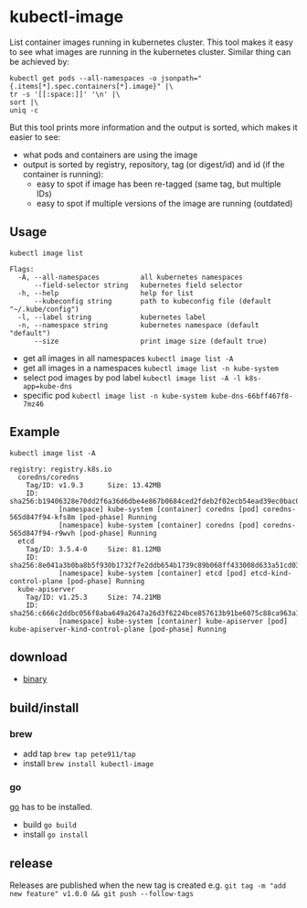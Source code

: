 # kubectl-image
List container images running in kubernetes cluster. This tool makes it easy to see what images are running in the
kubernetes cluster. Similar thing can be achieved by:

```
kubectl get pods --all-namespaces -o jsonpath="{.items[*].spec.containers[*].image}" |\
tr -s '[[:space:]]' '\n' |\
sort |\
uniq -c
```

But this tool prints more information and the output is sorted, which makes it easier to see:
- what pods and containers are using the image
- output is sorted by registry, repository, tag (or digest/id) and id (if the container is running):
  - easy to spot if image has been re-tagged (same tag, but multiple IDs)
  - easy to spot if multiple versions of the image are running (outdated)

## Usage

```
kubectl image list

Flags:
  -A, --all-namespaces          all kubernetes namespaces
      --field-selector string   kubernetes field selector
  -h, --help                    help for list
      --kubeconfig string       path to kubeconfig file (default "~/.kube/config")
  -l, --label string            kubernetes label
  -n, --namespace string        kubernetes namespace (default "default")
      --size                    print image size (default true)
```

- get all images in all namespaces `kubectl image list -A`
- get all images in a namespaces `kubectl image list -n kube-system`
- select pod images by pod label `kubectl image list -A -l k8s-app=kube-dns`
- specific pod `kubectl image list -n kube-system kube-dns-66bff467f8-7mz46`

## Example

```
kubectl image list -A

registry: registry.k8s.io
  coredns/coredns
    Tag/ID: v1.9.3      Size: 13.42MB
    ID:     sha256:b19406328e70dd2f6a36d6dbe4e867b0684ced2fdeb2f02ecb54ead39ec0bac0
            [namespace] kube-system [container] coredns [pod] coredns-565d847f94-kfs8m [pod-phase] Running
            [namespace] kube-system [container] coredns [pod] coredns-565d847f94-r9wvh [pod-phase] Running
  etcd
    Tag/ID: 3.5.4-0     Size: 81.12MB
    ID:     sha256:8e041a3b0ba8b5f930b1732f7e2ddb654b1739c89b068ff433008d633a51cd03
            [namespace] kube-system [container] etcd [pod] etcd-kind-control-plane [pod-phase] Running
  kube-apiserver
    Tag/ID: v1.25.3     Size: 74.21MB
    ID:     sha256:c666c2ddbc056f8aba649a2647a26d3f6224bce857613b91be6075c88ca963a1
            [namespace] kube-system [container] kube-apiserver [pod] kube-apiserver-kind-control-plane [pod-phase] Running
```

## download

- [binary](https://github.com/pete911/kubectl-image/releases)

## build/install

### brew

- add tap `brew tap pete911/tap`
- install `brew install kubectl-image`

### go

[go](https://golang.org/dl/) has to be installed.
- build `go build`
- install `go install`

## release

Releases are published when the new tag is created e.g.
`git tag -m "add new feature" v1.0.0 && git push --follow-tags`
